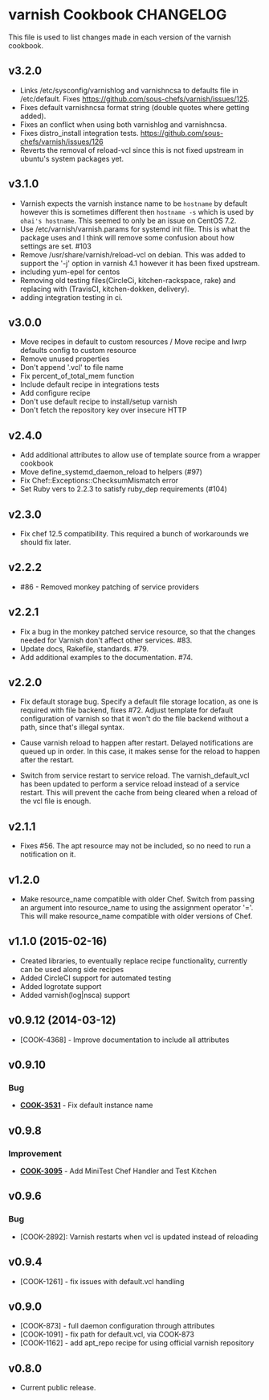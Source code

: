 varnish Cookbook CHANGELOG
==========================
This file is used to list changes made in each version of the varnish cookbook.

v3.2.0
------
- Links /etc/sysconfig/varnishlog and varnishncsa to defaults file in /etc/default. Fixes https://github.com/sous-chefs/varnish/issues/125.
- Fixes default varnishncsa format string (double quotes where getting added).
- Fixes an conflict when using both varnishlog and varnishncsa.
- Fixes distro_install integration tests. https://github.com/sous-chefs/varnish/issues/126
- Reverts the removal of reload-vcl since this is not fixed upstream in ubuntu's system   packages yet.

v3.1.0
------
- Varnish expects the varnish instance name to be `hostname` by default however this is sometimes different then `hostname -s` which is used by `ohai's hostname`. This seemed to only be an issue on CentOS 7.2.
- Use /etc/varnish/varnish.params for systemd init file. This is what the package uses and I think will remove some confusion about how settings are set. #103
- Remove /usr/share/varnish/reload-vcl on debian. This was added to support the '-j' option in varnish 4.1 however it has been fixed upstream.
- including yum-epel for centos
- Removing old testing files(CircleCi, kitchen-rackspace, rake) and replacing with (TravisCI, kitchen-dokken, delivery).
- adding integration testing in ci.

v3.0.0
------
- Move recipes in default to custom resources / Move recipe and lwrp defaults config to custom resource
- Remove unused properties
- Don't append '.vcl' to file name
- Fix percent_of_total_mem function
- Include default recipe in integrations tests
- Add configure recipe
- Don't use default recipe to install/setup varnish
- Don't fetch the repository key over insecure HTTP

v2.4.0
-----
- Add additional attributes to allow use of template source from a wrapper cookbook
- Move define_systemd_daemon_reload to helpers (#97)
- Fix Chef::Exceptions::ChecksumMismatch error
- Set Ruby vers to 2.2.3 to satisfy ruby_dep requirements (#104)

v2.3.0
------
- Fix chef 12.5 compatibility. This required a bunch of workarounds we should fix later.

v2.2.2
------

- #86 - Removed monkey patching of service providers

v2.2.1
-------------------
- Fix a bug in the monkey patched service resource, so that the changes needed for Varnish don't affect other services. #83.
- Update docs, Rakefile, standards. #79.
- Add additional examples to the documentation. #74.

v2.2.0
-------------------
- Fix default storage bug. Specify a default file storage location, as one is required with file backend, fixes #72. Adjust template for default configuration of varnish so that it won't do the file backend without a path, since that's illegal syntax.

- Cause varnish reload to happen after restart. Delayed notifications are queued up in order. In this case, it makes sense for the reload to happen after the restart.

- Switch from service restart to service reload. The varnish_default_vcl has been updated to perform a service reload instead of a service restart. This will prevent the cache from being cleared when a reload of the vcl file is enough.

v2.1.1
-------------------
- Fixes #56. The apt resource may not be included, so no need to run a notification on it.

v1.2.0
-------------------

- Make resource_name compatible with older Chef. Switch from passing an argument into resource_name to using the assignment operator '='. This will make resource_name compatible with older versions of Chef.

v1.1.0 (2015-02-16)
-------------------
- Created libraries, to eventually replace recipe functionality, currently can be used along side recipes
- Added CircleCI support for automated testing
- Added logrotate support
- Added varnish(log|nsca) support

v0.9.12 (2014-03-12)
--------------------
- [COOK-4368] - Improve documentation to include all attributes


v0.9.10
-------
### Bug
- **[COOK-3531](https://tickets.chef.io/browse/COOK-3531)** - Fix default instance name


v0.9.8
------
### Improvement
- **[COOK-3095](https://tickets.chef.io/browse/COOK-3095)** - Add MiniTest Chef Handler and Test Kitchen

v0.9.6
------
### Bug
- [COOK-2892]: Varnish restarts when vcl is updated instead of reloading

v0.9.4
------
- [COOK-1261] - fix issues with default.vcl handling

v0.9.0
------
- [COOK-873] - full daemon configuration through attributes
- [COOK-1091] - fix path for default.vcl, via COOK-873
- [COOK-1162] - add apt_repo recipe for using official varnish repository

v0.8.0
------
- Current public release.
